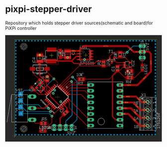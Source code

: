 # pixpi-stepper-driver
Repository which holds stepper driver sources(schematic and board)for PiXPi controller <br/>

<p align="center">
  <img src="https://raw.githubusercontent.com/krzysztofkrzeslak/pixpi-stepper-driver/master/board.png" width="800">
</p>

